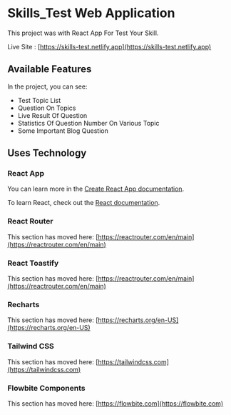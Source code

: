 # Skills_Test Web Application

This project was with React App For Test Your Skill.

Live Site : [https://skills-test.netlify.app](https://skills-test.netlify.app)

## Available Features

In the project, you can see:

* Test Topic List
* Question On Topics
* Live Result Of Question
* Statistics Of Question Number On Various Topic
* Some Important Blog Question

## Uses Technology

### React App
You can learn more in the [Create React App documentation](https://facebook.github.io/create-react-app/docs/getting-started).

To learn React, check out the [React documentation](https://reactjs.org/).

### React Router

This section has moved here: [https://reactrouter.com/en/main](https://reactrouter.com/en/main)

### React Toastify

This section has moved here: [https://reactrouter.com/en/main](https://reactrouter.com/en/main)

### Recharts

This section has moved here: [https://recharts.org/en-US](https://recharts.org/en-US)

### Tailwind CSS

This section has moved here: [https://tailwindcss.com](https://tailwindcss.com)

### Flowbite Components

This section has moved here: [https://flowbite.com](https://flowbite.com)